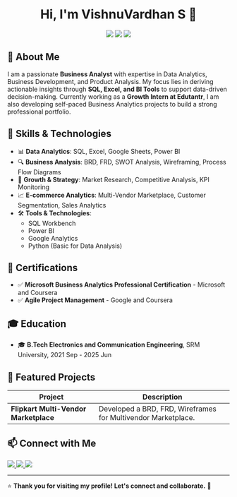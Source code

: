 <h1 align="center">Hi, I'm VishnuVardhan S 👋</h1>

<p align="center">
  <img src="https://img.shields.io/badge/Business%20Analyst-Expert-blue?style=for-the-badge&logo=databricks&logoColor=white" />
  <img src="https://img.shields.io/badge/Data%20Analytics-SQL-orange?style=for-the-badge&logo=postgresql&logoColor=white" />
  <img src="https://img.shields.io/badge/EdTech%20Growth-Intern-green?style=for-the-badge&logo=readthedocs&logoColor=white" />
</p>

## 🚀 About Me

I am a passionate **Business Analyst** with expertise in Data Analytics, Business Development, and Product Analysis. My focus lies in deriving actionable insights through **SQL, Excel, and BI Tools** to support data-driven decision-making. Currently working as a **Growth Intern at Edutantr**, I am also developing self-paced Business Analytics projects to build a strong professional portfolio.

## 🎯 Skills & Technologies

- 📊 **Data Analytics**: SQL, Excel, Google Sheets, Power BI
- 🔍 **Business Analysis**: BRD, FRD, SWOT Analysis, Wireframing, Process Flow Diagrams
- 🏢 **Growth & Strategy**: Market Research, Competitive Analysis, KPI Monitoring
- 📈 **E-commerce Analytics**: Multi-Vendor Marketplace, Customer Segmentation, Sales Analytics
- 🛠 **Tools & Technologies**:
  - SQL Workbench
  - Power BI
  - Google Analytics
  - Python (Basic for Data Analysis)

## 📜 Certifications

- ✅ **Microsoft Business Analytics Professional Certification** - Microsoft and Coursera
- ✅ **Agile Project Management** - Google and Coursera
  
## 🎓 Education

- 🎓 **B.Tech Electronics and Communication Engineering**, SRM University, 2021 Sep - 2025 Jun

## 🌟 Featured Projects

| Project | Description |
|---------|-------------|
| **Flipkart Multi-Vendor Marketplace** | Developed a BRD, FRD, Wireframes for Multivendor Marketplace. |

## 📫 Connect with Me

<p align="left">
  <a href="https://www.linkedin.com/in/vishnuvardhan-s-analyst/" target="_blank">
    <img src="https://img.shields.io/badge/LinkedIn-Profile-blue?style=for-the-badge&logo=linkedin" />
  </a>
  <a href="https://github.com/vishnuvardhan-analyst" target="_blank">
    <img src="https://img.shields.io/badge/GitHub-Projects-black?style=for-the-badge&logo=github" />
  </a>
  <a href="mailto:vishnuvardhan.analyst@gmail.com">
    <img src="https://img.shields.io/badge/Email-Contact-red?style=for-the-badge&logo=gmail" />
  </a>
</p>

---
⭐ **Thank you for visiting my profile! Let's connect and collaborate.** 🚀
